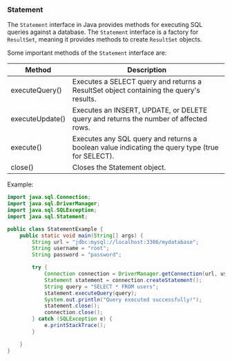 ### Statement

The `Statement` interface in Java provides methods for executing SQL queries against a database. The `Statement` interface is a factory for `ResultSet`, meaning it provides methods to create `ResultSet` objects.

Some important methods of the `Statement` interface are:

| Method          | Description                                                                                     |
|-----------------|-------------------------------------------------------------------------------------------------|
| executeQuery()  | Executes a SELECT query and returns a ResultSet object containing the query's results.          |
| executeUpdate() | Executes an INSERT, UPDATE, or DELETE query and returns the number of affected rows.            |
| execute()       | Executes any SQL query and returns a boolean value indicating the query type (true for SELECT). |
| close()         | Closes the Statement object.                                                                    |
    
Example:
```java
import java.sql.Connection;
import java.sql.DriverManager;
import java.sql.SQLException;
import java.sql.Statement;

public class StatementExample {
    public static void main(String[] args) {
        String url = "jdbc:mysql://localhost:3306/mydatabase";
        String username = "root";
        String password = "password";

        try {
            Connection connection = DriverManager.getConnection(url, username, password);
            Statement statement = connection.createStatement();
            String query = "SELECT * FROM users";
            statement.executeQuery(query);
            System.out.println("Query executed successfully!");
            statement.close();
            connection.close();
        } catch (SQLException e) {
            e.printStackTrace();
        }   

    }
}
```
